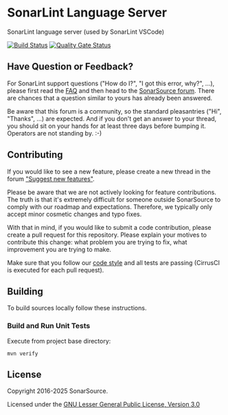 SonarLint Language Server
=========================
SonarLint language server (used by SonarLint VSCode)

[![Build Status](https://api.cirrus-ci.com/github/SonarSource/sonarlint-language-server.svg?branch=master)](https://cirrus-ci.com/github/SonarSource/sonarlint-language-server)
[![Quality Gate Status](https://next.sonarqube.com/sonarqube/api/project_badges/measure?project=org.sonarsource.sonarlint.ls%3Asonarlint-language-server&metric=alert_status)](https://next.sonarqube.com/sonarqube/dashboard?id=org.sonarsource.sonarlint.ls%3Asonarlint-language-server)

Have Question or Feedback?
--------------------------

For SonarLint support questions ("How do I?", "I got this error, why?", ...), please first read the [FAQ](https://community.sonarsource.com/t/frequently-asked-questions/7204) and then head to the [SonarSource forum](https://community.sonarsource.com/c/help/sl). There are chances that a question similar to yours has already been answered. 

Be aware that this forum is a community, so the standard pleasantries ("Hi", "Thanks", ...) are expected. And if you don't get an answer to your thread, you should sit on your hands for at least three days before bumping it. Operators are not standing by. :-)


Contributing
------------

If you would like to see a new feature, please create a new thread in the forum ["Suggest new features"](https://community.sonarsource.com/c/suggestions/features).

Please be aware that we are not actively looking for feature contributions. The truth is that it's extremely difficult for someone outside SonarSource to comply with our roadmap and expectations. Therefore, we typically only accept minor cosmetic changes and typo fixes.

With that in mind, if you would like to submit a code contribution, please create a pull request for this repository. Please explain your motives to contribute this change: what problem you are trying to fix, what improvement you are trying to make.

Make sure that you follow our [code style](https://github.com/SonarSource/sonar-developer-toolset#code-style) and all tests are passing (CirrusCI is executed for each pull request).

Building
--------

To build sources locally follow these instructions.

### Build and Run Unit Tests

Execute from project base directory:

    mvn verify


License
-------

Copyright 2016-2025 SonarSource.

Licensed under the [GNU Lesser General Public License, Version 3.0](http://www.gnu.org/licenses/lgpl.txt)

